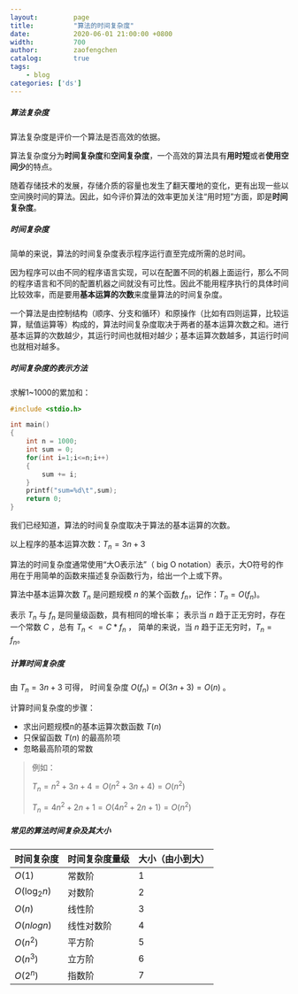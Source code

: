 ```yaml
---
layout:         page
title:          "算法的时间复杂度"
date:           2020-06-01 21:00:00 +0800
width:          700
author:         zaofengchen
catalog:        true
tags:
    - blog
categories: ['ds']
---
```

<!-- 渲染公式 -->
<script src="{{ site.url }}/static/js/MathJax.js?config=TeX-AMS-MML_HTMLorMML" type="text/javascript"></script>
<script type="text/x-mathjax-config">
    MathJax.Hub.Config({
        tex2jax: {
        skipTags: ['script', 'noscript', 'style', 'textarea', 'pre'],
        inlineMath: [['$','$']]
        }
    });
</script>
<!-- 渲染公式 -->

##### 算法复杂度
算法复杂度是评价一个算法是否高效的依据。

算法复杂度分为**时间复杂度**和**空间复杂度**，一个高效的算法具有**用时短**或者**使用空间少**的特点。

随着存储技术的发展，存储介质的容量也发生了翻天覆地的变化，更有出现一些以空间换时间的算法。因此，如今评价算法的效率更加关注“用时短”方面，即是**时间复杂度**。

##### 时间复杂度
简单的来说，算法的时间复杂度表示程序运行直至完成所需的总时间。

因为程序可以由不同的程序语言实现，可以在配置不同的机器上面运行，那么不同的程序语言和不同的配置机器之间就没有可比性。因此不能用程序执行的具体时间比较效率，而是要用**基本运算的次数**来度量算法的时间复杂度。

一个算法是由控制结构（顺序、分支和循环）和原操作（比如有四则运算，比较运算，赋值运算等）构成的，算法时间复杂度取决于两者的基本运算次数之和。进行基本运算的次数越少，其运行时间也就相对越少；基本运算次数越多，其运行时间也就相对越多。


##### 时间复杂度的表示方法

求解1~1000的累加和：
```C
#include <stdio.h>

int main()
{
    int n = 1000;
    int sum = 0;
    for(int i=1;i<=n;i++)
    {
        sum += i;
    }
    printf("sum=%d\t",sum);
    return 0;
}
```
我们已经知道，算法的时间复杂度取决于算法的基本运算的次数。

以上程序的基本运算次数：$T_n = 3n+3$



算法的时间复杂度通常使用“大O表示法”（ big O notation）表示，大O符号的作用在于用简单的函数来描述复杂函数行为，给出一个上或下界。

算法中基本运算次数 $T_n$ 是问题规模 $n$ 的某个函数 $f_n$，记作：$T_n = O(f_n)$。

表示 $T_n$ 与 $f_n$ 是同量级函数，具有相同的增长率；
表示当 $n$ 趋于正无穷时，存在一个常数 $C$ ，总有 $T_n <= C * f_n$ ，
简单的来说，当 $n$ 趋于正无穷时，$T_n = f_n$。


##### 计算时间复杂度
由 $T_n = 3n + 3$ 可得，
时间复杂度 $O(f_n)=O(3n+3)=O(n)$ 。

计算时间复杂度的步骤：

* 求出问题规模n的基本运算次数函数 $T(n)$
* 只保留函数 $T(n)$ 的最高阶项
* 忽略最高阶项的常数

> 例如：
>
> $T_n=n^2+3n+4=O(n^2+3n+4)=O(n^2)$
>
> $T_n=4n^2+2n+1=O(4n^2+2n+1)=O(n^2)$


##### 常见的算法时间复杂及其大小

|时间复杂度|时间复杂度量级|大小（由小到大）|
|---|---|---|
|$O(1)$|常数阶|1|
|$O(\log_2n)$|对数阶|2|
|$O(n)$|线性阶|3|
|$O(nlogn)$|线性对数阶|4|
|$O(n^2)$|平方阶|5|
|$O(n^3)$|立方阶|6|
|$O(2^n)$|指数阶|7|

